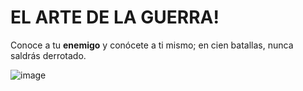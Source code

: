 # EL ARTE DE LA GUERRA!

Conoce a tu **enemigo** y conócete a ti mismo; en cien batallas, nunca saldrás derrotado.

![image](https://user-images.githubusercontent.com/43871082/139514338-0ec6597d-0237-40db-93fb-0c0b0db5ee4d.png)


